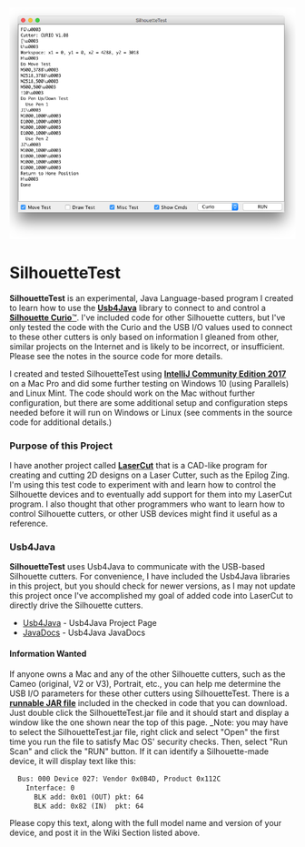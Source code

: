 <p align="center"><img src="https://github.com/wholder/SilhouetteTest/blob/master/images/SilhouetteTest%20Screenshot.png"></p>

# SilhouetteTest
**SilhouetteTest** is an experimental, Java Language-based program I created to learn how to use the [**Usb4Java**](http://usb4java.org) library to connect to and control a [**Silhouette Curio**™](https://www.silhouetteamerica.com/shop/silhouette-curio-products).  I've included code for other Silhouette cutters, but I've only tested the code with the Curio and the USB I/O values used to connect to these other cutters is only based on information I gleaned from other, similar projects on the Internet and is likely to be incorrect, or insufficient.  Please see the notes in the source code for more details.

I created and tested SilhouetteTest using [**IntelliJ Community Edition 2017**](https://www.jetbrains.com/idea/download/#section=mac) on a Mac Pro and did some further testing on Windows 10 (using Parallels) and Linux Mint.  The code should work on the Mac without further configuration, but there are some additional setup and configuration steps needed before it will run on Windows or Linux (see comments in the source code for additional details.)
### Purpose of this Project
I have another project called [**LaserCut**](https://github.com/wholder/LaserCut) that is a CAD-like program for creating and cutting 2D designs on a Laser Cutter, such as the Epilog Zing.  I'm using this test code to experiment with and learn how to control the Silhouette devices and to eventually add support for them into my LaserCut program.  I also thought that other programmers who want to learn how to control Silhouette cutters, or other USB devices might find it useful as a reference.
### Usb4Java
**SilhouetteTest** uses Usb4Java to communicate with the USB-based Silhouette cutters.  For convenience, I have included the Usb4Java libraries in this project, but you should check for newer versions, as I may not update this project once I've accomplished my goal of added code into LaserCut to directly drive the Silhouette cutters.
- [Usb4Java](http://usb4java.org) - Usb4Java Project Page
- [JavaDocs](http://usb4java.org/apidocs/index.html) - Usb4Java JavaDocs
#### Information Wanted
If anyone owns a Mac and any of the other Silhouette cutters, such as the Cameo (original, V2 or V3), Portrait, etc., you can help me determine the USB I/O parameters for these other cutters using SilhouetteTest.  There is a [**runnable JAR file**](https://github.com/wholder/SilhouetteTest/tree/master/out/artifacts/SilhouetteTest_jar) included in the checked in code that you can download.  Just double click the SilhouetteTest.jar file and it should start and display a window like the one shown near the top of this page.  _Note: you may have to select the SilhouetteTest.jar file, right click and select "Open" the first time you run the file to satisfy Mac OS' security checks.  Then, select "Run Scan" and click the "RUN" button.  If it can identify a Silhouette-made device, it will display text like this:

      Bus: 000 Device 027: Vendor 0x0B4D, Product 0x112C
        Interface: 0
          BLK add: 0x01 (OUT) pkt: 64
          BLK add: 0x82 (IN)  pkt: 64

Please copy this text, along with the full model name and version of your device, and post it in the Wiki Section listed above.